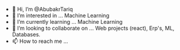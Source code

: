 - 👋 Hi, I’m @AbubakrTariq
- 👀 I’m interested in ... Machine Learning
- 🌱 I’m currently learning ... Machine Learning
- 💞️ I’m looking to collaborate on ... Web projects (react), Erp's, ML, Databases.
- 📫 How to reach me ...

<!---
AbubakrTariq/AbubakrTariq is a ✨ special ✨ repository because its `README.md` (this file) appears on your GitHub profile.
You can click the Preview link to take a look at your changes.
--->
